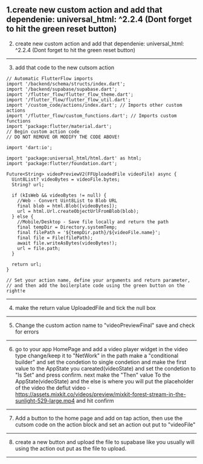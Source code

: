 1.create new custom action and add that dependenie: universal_html: ^2.2.4 (Dont forget to hit the green reset button) 
---------------------------------------------------------------------------------------------------------------------------
2. create new custom action and add that dependenie: universal_html: ^2.2.4 (Dont forget to hit the green reset button) 
---------------------------------------------------------------------------------------------------------------------------
3. add that code to the new cutsom action

```
// Automatic FlutterFlow imports
import '/backend/schema/structs/index.dart';
import '/backend/supabase/supabase.dart';
import '/flutter_flow/flutter_flow_theme.dart';
import '/flutter_flow/flutter_flow_util.dart';
import '/custom_code/actions/index.dart'; // Imports other custom actions
import '/flutter_flow/custom_functions.dart'; // Imports custom functions
import 'package:flutter/material.dart';
// Begin custom action code
// DO NOT REMOVE OR MODIFY THE CODE ABOVE!

import 'dart:io';

import 'package:universal_html/html.dart' as html;
import 'package:flutter/foundation.dart';

Future<String> videoPreviewV2(FFUploadedFile videoFile) async {
  Uint8List? videoBytes = videoFile.bytes;
  String? url;

  if (kIsWeb && videoBytes != null) {
    //Web - Convert Uint8List to Blob URL
    final blob = html.Blob([videoBytes]);
    url = html.Url.createObjectUrlFromBlob(blob);
  } else {
    //Mobile/Desktop - Save file locally and return the path
    final tempDir = Directory.systemTemp;
    final filePath = '${tempDir.path}/${videoFile.name}';
    final file = File(filePath);
    await file.writeAsBytes(videoBytes!);
    url = file.path;
  }

  return url;
}

// Set your action name, define your arguments and return parameter,
// and then add the boilerplate code using the green button on the right!e
```
---------------------------------------------------------------------------------------------------------------------------
4. make the return value UploadedFile and tick the null box 
---------------------------------------------------------------------------------------------------------------------------
5. Change the custom action name to "videoPreviewFinal" save and check for errors
---------------------------------------------------------------------------------------------------------------------------
6. go to your app HomePage and add a video player widget in the video type change/keep it to "NetWork"
in the path make a "conditional builder" and set the condetion to single condetion and make the first value
to the AppState you careated(videoState) and set the condetion to "Is Set" and press confirm. next make the "Then" value
To the AppState(videoState) and the else is where you will put the placeholder of the video
the deflut video - https://assets.mixkit.co/videos/preview/mixkit-forest-stream-in-the-sunlight-529-large.mp4
and hit confirm
---------------------------------------------------------------------------------------------------------------------------
7. Add a button to the home page and add on tap action, then use the cutsom code on the action block and set
an action out put to "videoFile"
---------------------------------------------------------------------------------------------------------------------------
8. create a new button and upload the file to supabase like you usually will using the action out put as the file to upload.
---------------------------------------------------------------------------------------------------------------------------
